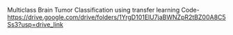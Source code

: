 Multiclass Brain Tumor Classification using transfer learning
Code-https://drive.google.com/drive/folders/1YrgD101ElU7jaBWNZpR2tBZ00A8C5Ss3?usp=drive_link
